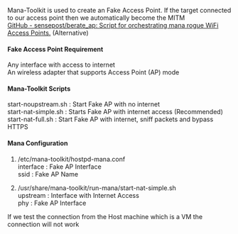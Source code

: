 Mana-Toolkit is used to create an Fake Access Point. If the target connected to our access point then we automatically become the MITM  
[GitHub - sensepost/berate_ap: Script for orchestrating mana rogue WiFi Access Points.](https://github.com/sensepost/berate_ap) (Alternative)

#### Fake Access Point Requirement

Any interface with access to internet  
An wireless adapter that supports Access Point (AP) mode

#### Mana-Toolkit Scripts

start-noupstream.sh : Start Fake AP with no internet  
start-nat-simple.sh : Starts Fake AP with internet access (Recommended)  
start-nat-full.sh : Start Fake AP with internet, sniff packets and bypass HTTPS

#### Mana Configuration

1. /etc/mana-toolkit/hostpd-mana.conf  
   interface : Fake AP Interface  
   ssid : Fake AP Name

2. /usr/share/mana-toolkit/run-mana/start-nat-simple.sh  
   upstream : Interface with Internet Access  
   phy : Fake AP Interface

If we test the connection from the Host machine which is a VM the connection will not work
